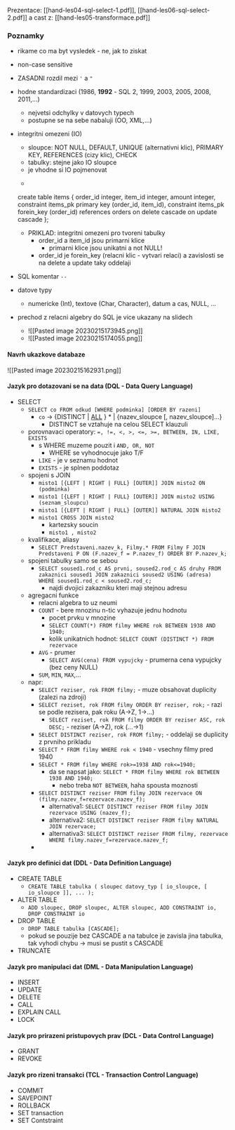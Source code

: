 Prezentace: [[hand-les04-sql-select-1.pdf]], [[hand-les06-sql-select-2.pdf]] a cast z: [[hand-les05-transformace.pdf]]

### Poznamky
- rikame co ma byt vysledek - ne, jak to ziskat
- non-case sensitive
- ZASADNI rozdil mezi `'` a `"`
- hodne standardizaci (1986, **1992** - SQL 2, 1999, 2003, 2005, 2008, 2011,...)
	- nejvetsi odchylky v datovych typech
	- postupne se na sebe nabaluji (OO, XML,...)

- integritni omezeni (IO)
	- sloupce: NOT NULL, DEFAULT, UNIQUE (alternativni klic), PRIMARY KEY, REFERENCES (cizy klic), CHECK
	- tabulky: stejne jako IO sloupce
	- je vhodne si IO pojmenovat
	- ```
	create table items {
		order_id integer,
		item_id integer,
		amount integer,
		constraint items_pk primary key (order_id, item_id),
		constraint items_pk forein_key (order_id) references orders
			on delete cascade
			on update cascade
		};
	- PRIKLAD: integritni omezeni pro tvoreni tabulky
		- order_id a item_id jsou primarni klice
			- primarni klice jsou unikatni a not NULL!
		- order_id je forein_key (relacni klic - vytvari relaci) a zavislosti se na delete a update taky oddelaji
- SQL komentar `--`
- datove typy
	- numericke (Int), textove (Char, Character), datum a cas, NULL, ...
- prechod z relacni algebry do SQL je vice ukazany na slidech
	- ![[Pasted image 20230215173945.png]]
	- ![[Pasted image 20230215174055.png]]

#### Navrh ukazkove databaze
![[Pasted image 20230215162931.png]]
#### Jazyk pro dotazovani se na data (DQL - Data Query Language)
- SELECT
	- `SELECT co FROM odkud [WHERE podminka] [ORDER BY razeni]`
		- `co` -> {DISTINCT | <u>ALL</u> }  * | {nazev_sloupce \[, nazev_sloupce\]...}
			- DISTINCT se vztahuje na celou SELECT klauzuli
	- porovnavaci operatory: `=, !=, <, >, <=, >=, BETWEEN, IN, LIKE, EXISTS`
		- s WHERE muzeme pouzit i `AND, OR, NOT`
			- WHERE se vyhodnocuje jako T/F
		- `LIKE` - je v seznamu hodnot
		- `EXISTS` - je splnen poddotaz
	- spojeni s JOIN
		- `misto1 [{LEFT | RIGHT | FULL} [OUTER]] JOIN misto2 ON (podminka)`	
		- `misto1 [{LEFT | RIGHT | FULL} [OUTER]] JOIN misto2 USING (seznam_sloupcu)`
		- `misto1 [{LEFT | RIGHT | FULL} [OUTER]] NATURAL JOIN misto2`
		- `misto1 CROSS JOIN misto2`
			- kartezsky soucin
			- `misto1 , misto2`
	- kvalifikace, aliasy
		- `SELECT Predstaveni.nazev_k, Filmy.* FROM Filmy F JOIN Predstaveni P ON (F.nazev_f = P.nazev_f) ORDER BY P.nazev_k;`
	- spojeni tabulky samo se sebou
		- `SELECT soused1.rod_c AS prvni, soused2.rod_c AS druhy FROM zakaznici soused1 JOIN zakaznici soused2 USING (adresa) WHERE soused1.rod_c < soused2.rod_c;`
			- najdi dvojici zakazniku kteri maji stejnou adresu
	- agregacni funkce
		- relacni algebra to uz neumi
		- `COUNT` - bere mnozinu n-tic vyhazuje jednu hodnotu
			- pocet prvku v mnozine
			- `SELECT COUNT(*) FROM filmy WHERE rok BETWEEN 1938 AND 1940;`
			- kolik unikatnich hodnot: `SELECT COUNT (DISTINCT *) FROM rezervace`
		- `AVG` - prumer
			- `SELECT AVG(cena) FROM vypujcky` - prumerna cena vypujcky (bez ceny NULL)
		- `SUM`, `MIN`, `MAX`,...
	- napr: 
		- `SELECT reziser, rok FROM filmy;` - muze obsahovat duplicity (zalezi na zdroji)
		- `SELECT reziset, rok FROM filmy ORDER BY reziser, rok;` - razi se podle rezisera, pak roku (A->Z, 1->...)
			-  `SELECT reziset, rok FROM filmy ORDER BY reziser ASC, rok DESC;` - reziser (A->Z), rok (...->1)
		- `SELECT DISTINCT reziser, rok FROM filmy;` - oddelaji se duplicity z prvniho prikladu
		- `SELECT * FROM filmy WHERE rok < 1940` - vsechny filmy pred 1940
		- `SELECT * FROM filmy WHERE rok>=1938 AND rok<=1940;`
			- da se napsat jako:  `SELECT * FROM filmy WHERE rok BETWEEN 1938 AND 1940;`
				- nebo treba `NOT BETWEEN`, haha spousta moznosti
		- `SELECT DISTINCT reziser FROM filmy JOIN rezervace ON (filmy.nazev_f=rezervace.nazev_f);`
			- alternativa1: `SELECT DISTINCT reziser FROM filmy JOIN rezervace USING (nazev_f);` 
			- alternativa2: `SELECT DISTINCT reziser FROM filmy NATURAL JOIN rezervace;`
			- alternativa3: `SELECT DISTINCT reziser FROM filmy, rezervace WHERE filmy.nazev_f=rezervace.nazev_f;`
		- 
#### Jazyk pro definici dat (DDL - Data Definition Language)
- CREATE TABLE
	- `CREATE TABLE tabulka ( sloupec datovy_typ [ io_sloupce, [ io_sloupce ]], ... );`
- ALTER TABLE
	- `ADD sloupec, DROP sloupec, ALTER sloupec, ADD CONSTRAINT io, DROP CONSTRAINT io`
- DROP TABLE
	- `DROP TABLE tabulka [CASCADE];`
	- pokud se pouzije bez CASCADE a na tabulce je zavisla jina tabulka, tak vyhodi chybu -> musi se pustit s CASCADE
- TRUNCATE
#### Jazyk pro manipulaci dat (DML - Data Manipulation Language)
- INSERT
- UPDATE
- DELETE
- CALL
- EXPLAIN CALL
- LOCK
#### Jazyk pro prirazeni pristupovych prav (DCL - Data Control Language)
- GRANT
- REVOKE
#### Jazyk pro rizeni transakci (TCL - Transaction Control Language)
- COMMIT
- SAVEPOINT
- ROLLBACK
- SET transaction
- SET Contstraint